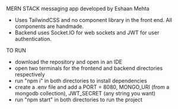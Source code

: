 MERN STACK messaging app developed by Eshaan Mehta

* Uses TailwindCSS and no component library in the front end. All components are handmade.
* Backend uses Socket.IO for web sockets and JWT for user authentication.


TO RUN

* download the repository and open in an IDE
* open two terminals for the frontend and backend directories respectively
* run "npm i" in both directories to install dependencies
* create a .env file and add a PORT = 8080, MONGO_URI (from a mongodb collection), JWT_SECRET (any string you want)
* run "npm start" in both directories to run the project
